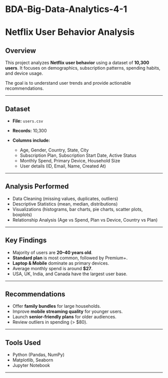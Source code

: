 # BDA-Big-Data-Analytics-4-1

# Netflix User Behavior Analysis

## Overview

This project analyzes **Netflix user behavior** using a dataset of **10,300 users**. It focuses on demographics, subscription patterns, spending habits, and device usage.

The goal is to understand user trends and provide actionable recommendations.

---

## Dataset

* **File:** `users.csv`
* **Records:** 10,300
* **Columns include:**

  * Age, Gender, Country, State, City
  * Subscription Plan, Subscription Start Date, Active Status
  * Monthly Spend, Primary Device, Household Size
  * User details (ID, Email, Name, Created At)

---

## Analysis Performed

* Data Cleaning (missing values, duplicates, outliers)
* Descriptive Statistics (mean, median, distributions)
* Visualizations (histograms, bar charts, pie charts, scatter plots, boxplots)
* Relationship Analysis (Age vs Spend, Plan vs Device, Country vs Plan)

---

## Key Findings

* Majority of users are **20–40 years old**.
* **Standard plan** is most common, followed by Premium+.
* **Laptop & Mobile** dominate as primary devices.
* Average monthly spend is around **$27**.
* USA, UK, India, and Canada have the largest user base.

---

## Recommendations

* Offer **family bundles** for large households.
* Improve **mobile streaming quality** for younger users.
* Launch **senior-friendly plans** for older audiences.
* Review outliers in spending (> $80).

---

## Tools Used

* Python (Pandas, NumPy)
* Matplotlib, Seaborn
* Jupyter Notebook

---
